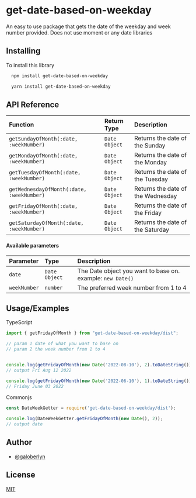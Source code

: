 
# get-date-based-on-weekday

An easy to use package that gets the date of the weekday and week number provided.
Does not use moment or any date libraries




## Installing

To install this library

```bash
  npm install get-date-based-on-weekday
```

```bash
  yarn install get-date-based-on-weekday
```

## API Reference


| Function | Return Type     | Description                |
| :-------- | :------- | :------------------------- |
| `getSundayOfMonth(:date, :weekNumber)` | `Date Object` | Returns the date of the Sunday |
| `getMondayOfMonth(:date, :weekNumber)` | `Date Object` | Returns the date of the Monday |
| `getTuesdayOfMonth(:date, :weekNumber)` | `Date Object` | Returns the date of the Tuesday |
| `getWednesdayOfMonth(:date, :weekNumber)` | `Date Object` | Returns the date of the Wednesday |
| `getFridayOfMonth(:date, :weekNumber)` | `Date Object` | Returns the date of the Friday |
| `getSaturdayOfMonth(:date, :weekNumber)` | `Date Object` | Returns the date of the Saturday |

#### Available parameters


| Parameter | Type     | Description                       |
| :-------- | :------- | :-------------------------------- |
| `date`      | `Date Object` | The Date object you want to base on. example: `new Date()` |
| `weekNumber` | `number` | The preferred week number from 1 to 4 |



## Usage/Examples

TypeScript 

```javascript
import { getFridayOfMonth } from "get-date-based-on-weekday/dist";

// param 1 date of what you want to base on
// param 2 the week number from 1 to 4


console.log(getFridayOfMonth(new Date('2022-08-10'), 2).toDateString())
// output Fri Aug 12 2022

console.log(getFridayOfMonth(new Date('2022-06-10'), 1).toDateString());
// Friday June 03 2022
```

Commonjs

```javascript
const DateWeekGetter = require('get-date-based-on-weekday/dist');

console.log(DateWeekGetter.getFridayOfMonth(new Date(), 2));
// output date

```


## Author

- [@galoberlyn](https://www.github.com/galoberlyn)


## License

[MIT](https://choosealicense.com/licenses/mit/)

